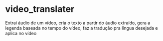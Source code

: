 # video_translater
Extrai áudio de um vídeo, cria o texto a partir do áudio extraído, gera a legenda baseada no tempo do vídeo, faz a tradução pra língua desejada e aplica no vídeo
